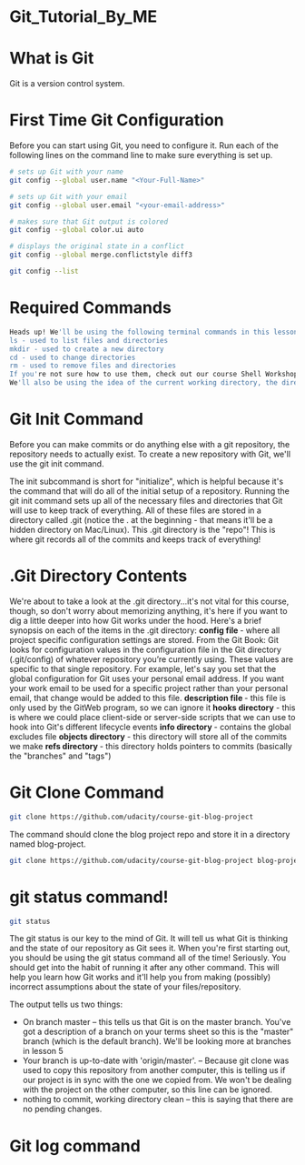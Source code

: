 # Git_Tutorial_By_ME
# What is Git
 Git is a version control system.
# First Time Git Configuration
Before you can start using Git, you need to configure it. Run each of the following lines on the command line to make sure everything is set up.
```sh
# sets up Git with your name
git config --global user.name "<Your-Full-Name>"

# sets up Git with your email
git config --global user.email "<your-email-address>"

# makes sure that Git output is colored
git config --global color.ui auto

# displays the original state in a conflict
git config --global merge.conflictstyle diff3

git config --list
```
# Required Commands
```sh
Heads up! We'll be using the following terminal commands in this lesson:
ls - used to list files and directories
mkdir - used to create a new directory
cd - used to change directories
rm - used to remove files and directories
If you're not sure how to use them, check out our course Shell Workshop!
We'll also be using the idea of the current working directory, the directory that your shell is "looking at" right now. Using cd changes your working directory, and using ls (by itself) lists the files in the working directory. If you lose track of what your shell's working directory is, you can print its name with the pwd command (which stands for "print working directory").
```
# Git Init Command
Before you can make commits or do anything else with a git repository, the repository needs to actually exist. To create a new repository with Git, we'll use the git init command.

The init subcommand is short for "initialize", which is helpful because it's the command that will do all of the initial setup of a repository.
 Running the git init command sets up all of the necessary files and directories that Git will use to keep track of everything. All of these files are stored in a directory called .git (notice the . at the beginning - that means it'll be a hidden directory on Mac/Linux). This .git directory is the "repo"! This is where git records all of the commits and keeps track of everything!
# .Git Directory Contents
We're about to take a look at the .git directory...it's not vital for this course, though, so don't worry about memorizing anything, it's here if you want to dig a little deeper into how Git works under the hood.
Here's a brief synopsis on each of the items in the .git directory:
<b>config file </b>- where all project specific configuration settings are stored.
From the Git Book:
Git looks for configuration values in the configuration file in the Git directory (.git/config) of whatever repository you’re currently using. These values are specific to that single repository.
For example, let's say you set that the global configuration for Git uses your personal email address. If you want your work email to be used for a specific project rather than your personal email, that change would be added to this file.
<b>description file </b>- this file is only used by the GitWeb program, so we can ignore it
 <b>hooks directory</b> - this is where we could place client-side or server-side scripts that we can use to hook into Git's different lifecycle events
 <b>info directory </b>- contains the global excludes file
 <b>objects directory</b> - this directory will store all of the commits we make
 <b>refs directory </b>- this directory holds pointers to commits (basically the "branches" and "tags")

# Git Clone Command
```sh
git clone https://github.com/udacity/course-git-blog-project
```
 The command should clone the blog project repo and store it in a directory named blog-project.
 ```sh
 git clone https://github.com/udacity/course-git-blog-project blog-project
 ```
 # git status command!
 ```sh
 git status
 ```
 The git status is our key to the mind of Git. It will tell us what Git is thinking and the state of our repository as Git sees it. When you're first starting out, you should be using the git status command all of the time! Seriously. You should get into the habit of running it after any other command. This will help you learn how Git works and it'll help you from making (possibly) incorrect assumptions about the state of your files/repository.

The output tells us two things:

+ On branch master – this tells us that Git is on the master branch. You've got a description of a branch on your terms sheet so this is the "master" branch (which is the default branch). We'll be looking more at branches in lesson 5
+ Your branch is up-to-date with 'origin/master'. – Because git clone was used to copy this repository from another computer, this is telling us if our project is in sync with the one we copied from. We won't be dealing with the project on the other computer, so this line can be ignored.
+ nothing to commit, working directory clean – this is saying that there are no pending changes.

# Git log command

